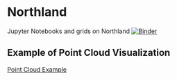 # Northland
Jupyter Notebooks and grids on Northland
[![Binder](https://mybinder.org/badge_logo.svg)](https://mybinder.org/v2/gh/edur409/Northland/master?filepath=Northland_Geologic_Map.ipynb)

## Example of Point Cloud Visualization
[Point Cloud Example](https://htmlpreview.github.io/?https://raw.githubusercontent.com/leaherb/Seattle-Collisions/master/R/analyze.htmlhttps://github.com/edur409/Northland/blob/gh-pages/Point_Cloud_map.html)
